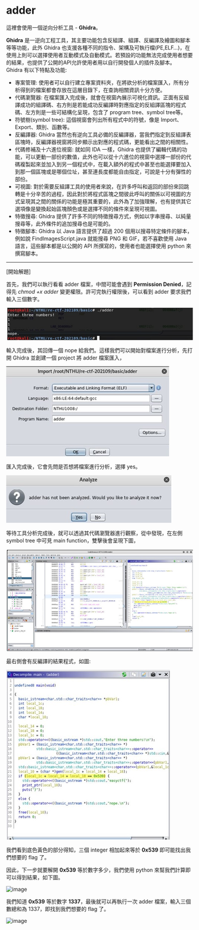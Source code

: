 # adder

這裡會使用一個逆向分析工具 - **Ghidra**。

**Ghidra** 是一逆向工程工具，其主要功能包含反組譯、組譯、反編譯及繪圖和腳本等等功能，此外 Ghidra 也支援各種不同的指令、架構及可執行檔(PE,ELF…)，在使用上則可以選擇使用者互動模式及自動模式。若預設的功能無法完成使用者想要的結果，也提供了公開的API允許使用者用以自行開發個人的插件及腳本。
Ghidra 有以下特點及功能:
* 專案管理: 使用者可以自行建立專案資料夾，在將欲分析的檔案匯入，所有分析得到的檔案都會存放在這層目錄下，在查詢相關資訊十分方便。
* 代碼瀏覽器: 在檔案匯入完成後，就會在視窗內展示可視化資訊。正面有反組譯成功的組譯碼、右方則是若能成功反編譯時對應指定的反組譯區塊的程式碼、左方則是一些可結構化呈現，包含了 program tree、symbol tree等。
* 符號樹(symbol tree): 這個視窗會列出所有程式中的符號，像是 Import、Export、類別、函數等。
* 反編譯器: Ghidra 當然也有逆向工具必備的反編譯器，當我們指定到反組譯表區塊時，反編譯器視窗將同步顯示出對應的程式碼，更能看出之間的相關性。
* 代碼修補及十六進位視窗: 就如同 IDA 一樣，Ghidra 也提供了編輯代碼的功能，可以更動一部份的數值，此外也可以從十六進位的視窗中選擇一部份的代碼複製起來並加入到另一個程式中，在載入額外的程式中甚至也能選擇要加入到那一個區塊或是哪個位址，甚至連長度都能自由指定，可說是十分有彈性的部份。
* 可視圖: 對於需要反組譯工具的使用者來說，在許多呼叫和返回的部份來回跳轉是十分辛苦的過程，因此對於將程式區塊之間彼此呼叫的關係以可視圖的方式呈現其之間的關係的功能是極其重要的，此外為了加強理解，也有提供其它選項像是變換起始區塊顏色或是選擇不同的條件來呈現可視圖。
* 特徵搜尋: Ghidra 提供了許多不同的特徵搜尋方式，例如以字串搜尋、以純量搜尋等，此外條件的追加搜尋也是可能的。
* 特徵腳本: Ghidra 以 Java 語言提供了超過 200 個用以搜尋特定條件的腳本，例如說 FindImagesScript.java 就能搜尋 PNG 和 GIF，若不喜歡使用 Java 語言，這些腳本都是以公開的 API 所撰寫的，使用者也能選擇使用 python 來撰寫腳本。
---
[開始解題]

首先，我們可以執行看看 adder 檔案，中間可能會遇到 **Permission Denied**，記得先 *_chmod +x adder_* 變更權限。許可完執行權限後，可以看到 adder 要求我們輸入三個數字。

![image](https://github.com/PenguinBear-cyber/The-Attack-and-Defense-of-Computer/blob/main/Practice/LAB2/image/adder_run.jpg)
 
 輸入完成後，其回傳一個 nope 給我們。這樣我們可以開始對檔案進行分析，先打開 Ghidra 並創建一個 project 將 adder 檔案匯入，

![image](https://github.com/PenguinBear-cyber/The-Attack-and-Defense-of-Computer/blob/main/Practice/LAB2/image/adder_import.jpg)

匯入完成後，它會先問是否想將檔案進行分析，選擇 yes。

![image](https://github.com/PenguinBear-cyber/The-Attack-and-Defense-of-Computer/blob/main/Practice/LAB2/image/adder_analyze.jpg)

等待工具分析完成後，就可以透過其代碼瀏覽器進行觀察，從中發現，在左側 symbol tree 中可見 main function，雙擊後會呈現下圖，

![image](https://github.com/PenguinBear-cyber/The-Attack-and-Defense-of-Computer/blob/main/Practice/LAB2/image/adder_main.jpg)

最右側會有反編譯的結果程式，如圖:

![image](https://github.com/PenguinBear-cyber/The-Attack-and-Defense-of-Computer/blob/main/Practice/LAB2/image/adder_maincode.jpg)

我們看到底色黃色的部分得知，三個 integer 相加起來等於 **0x539** 即可能找出我們想要的 flag 了。

因此，下一步就要解開 **0x539** 等於數字多少，我們使用 python 來幫我們計算即可以得到結果，如下圖。

![image]()

我們知道 **0x539** 等於數字 **1337**，最後就可以再執行一次 adder 檔案，輸入三個數總和為 1337，即找到我們想要的 flag 了。

![image]()
